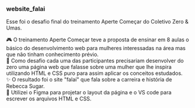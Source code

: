 ### website_falai
Esse foi o desafio final do treinamento Aperte Começar do Coletivo Zero & Umas.

:video_game: O treinamento Aperte Começar teve a proposta de ensinar em 8 aulas o básico do desenvolvimento web para mulheres interessadas na área mas que não tinham conhecimento prévio. <br>
:dart: Como desafio cada uma das participantes precisariam desenvolver do zero uma página web que falasse sobre uma mulher que lhe inspira utilizando HTML e CSS puro para assim aplicar os conceitos estudados. <br>
:sparkles: O resultado foi o site "falaí" que fala sobre a carreira e história de Rebecca Sugar.<br>
:wrench: Utilizei o Figma para projetar o layout da página e o VS code para escrever os arquivos HTML e CSS.<br>
